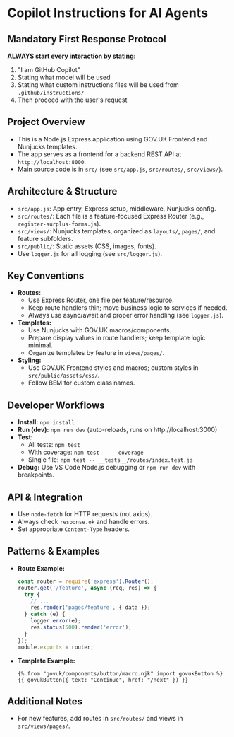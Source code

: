 # Copilot Instructions for AI Agents

## Mandatory First Response Protocol
**ALWAYS start every interaction by stating:**
1. "I am GitHub Copilot"
2. Stating what model will be used
3. Stating what custom instructions files will be used from `.github/instructions/`
4. Then proceed with the user's request

## Project Overview
- This is a Node.js Express application using GOV.UK Frontend and Nunjucks templates.
- The app serves as a frontend for a backend REST API at `http://localhost:8000`.
- Main source code is in `src/` (see `src/app.js`, `src/routes/`, `src/views/`).

## Architecture & Structure
- `src/app.js`: App entry, Express setup, middleware, Nunjucks config.
- `src/routes/`: Each file is a feature-focused Express Router (e.g., `register-surplus-forms.js`).
- `src/views/`: Nunjucks templates, organized as `layouts/`, `pages/`, and feature subfolders.
- `src/public/`: Static assets (CSS, images, fonts).
- Use `logger.js` for all logging (see `src/logger.js`).

## Key Conventions
- **Routes:**
  - Use Express Router, one file per feature/resource.
  - Keep route handlers thin; move business logic to services if needed.
  - Always use async/await and proper error handling (see `logger.js`).
- **Templates:**
  - Use Nunjucks with GOV.UK macros/components.
  - Prepare display values in route handlers; keep template logic minimal.
  - Organize templates by feature in `views/pages/`.
- **Styling:**
  - Use GOV.UK Frontend styles and macros; custom styles in `src/public/assets/css/`.
  - Follow BEM for custom class names.

## Developer Workflows
- **Install:** `npm install`
- **Run (dev):** `npm run dev` (auto-reloads, runs on http://localhost:3000)
- **Test:**
  - All tests: `npm test`
  - With coverage: `npm test -- --coverage`
  - Single file: `npm test -- __tests__/routes/index.test.js`
- **Debug:** Use VS Code Node.js debugging or `npm run dev` with breakpoints.

## API & Integration
- Use `node-fetch` for HTTP requests (not axios).
- Always check `response.ok` and handle errors.
- Set appropriate `Content-Type` headers.

## Patterns & Examples
- **Route Example:**
  ```js
  const router = require('express').Router();
  router.get('/feature', async (req, res) => {
    try {
      // ...
      res.render('pages/feature', { data });
    } catch (e) {
      logger.error(e);
      res.status(500).render('error');
    }
  });
  module.exports = router;
  ```
- **Template Example:**
  ```njk
  {% from "govuk/components/button/macro.njk" import govukButton %}
  {{ govukButton({ text: "Continue", href: "/next" }) }}
  ```

## Additional Notes
- For new features, add routes in `src/routes/` and views in `src/views/pages/`.
